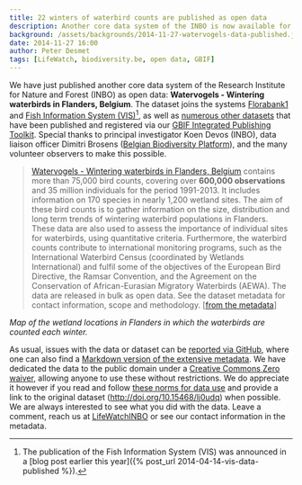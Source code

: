 ```yaml
---
title: 22 winters of waterbird counts are published as open data
description: Another core data system of the INBO is now available for everyone to use.
background: /assets/backgrounds/2014-11-27-watervogels-data-published.jpg
date: 2014-11-27 16:00
author: Peter Desmet
tags: [LifeWatch, biodiversity.be, open data, GBIF]
---
```


We have just published another core data system of the Research Institute for Nature and Forest (INBO) as open data: **Watervogels - Wintering waterbirds in Flanders, Belgium**. The dataset joins the systems [Florabank1](http://www.gbif.org/dataset/271c444f-f8d8-4986-b748-e7367755c0c1) and [Fish Information System (VIS)](http://www.gbif.org/dataset/search?q=vis+-+Fishes)[^1], as well as [numerous other datasets](http://www.gbif.org/publisher/1cd669d0-80ea-11de-a9d0-f1765f95f18b) that have been published and registered via our [GBIF Integrated Publishing Toolkit](https://ipt.inbo.be). Special thanks to principal investigator Koen Devos (INBO), data liaison officer Dimitri Brosens ([Belgian Biodiversity Platform](http://www.biodiversity.be)), and the many volunteer observers to make this possible.

[^1]: The publication of the Fish Information System (VIS) was announced in a [blog post earlier this year]({% post_url 2014-04-14-vis-data-published %}).

> [Watervogels - Wintering waterbirds in Flanders, Belgium](http://doi.org/10.15468/lj0udq) contains more than 75,000 bird counts, covering over **600,000 observations** and 35 million individuals for the period 1991-2013. It includes information on 170 species in nearly 1,200 wetland sites. The aim of these bird counts is to gather information on the size, distribution and long term trends of wintering waterbird populations in Flanders. These data are also used to assess the importance of individual sites for waterbirds, using quantitative criteria. Furthermore, the waterbird counts contribute to international monitoring programs, such as the International Waterbird Census (coordinated by Wetlands International) and fulfil some of the objectives of the European Bird Directive, the Ramsar Convention, and the Agreement on the Conservation of African-Eurasian Migratory Waterbirds (AEWA). The data are released in bulk as open data. See the dataset metadata for contact information, scope and methodology. [[from the metadata](https://github.com/inbo/data-publication/blob/77acedf4657a99ec872559a45f23d91f9222286c/datasets/watervogels-occurrences/metadata.md)]

<script src="https://embed.github.com/view/geojson/inbo/data-publication/8ad91ef4940f95993c791da6c945be5ab9ce023a/datasets/watervogels-occurrences/localities/localities.geojson"></script>

*Map of the wetland locations in Flanders in which the waterbirds are counted each winter.*

As usual, issues with the data or dataset can be [reported via GitHub](https://github.com/inbo/data-publication/tree/8ad91ef4940f95993c791da6c945be5ab9ce023a/datasets/watervogels-occurrences), where one can also find a [Markdown version of the extensive metadata](https://github.com/inbo/data-publication/blob/77acedf4657a99ec872559a45f23d91f9222286c/datasets/watervogels-occurrences/metadata.md). We have dedicated the data to the public domain under a [Creative Commons Zero waiver](http://creativecommons.org/publicdomain/zero/1.0/), allowing anyone to use these without restrictions. We do appreciate it however if you read and follow [these norms for data use](http://www.inbo.be/en/norms-for-data-use) and provide a link to the original dataset (<http://doi.org/10.15468/lj0udq>) when possible. We are always interested to see what you did with the data. Leave a comment, reach us at [LifeWatchINBO](https://twitter.com/LifeWatchINBO) or see our contact information in the metadata.


